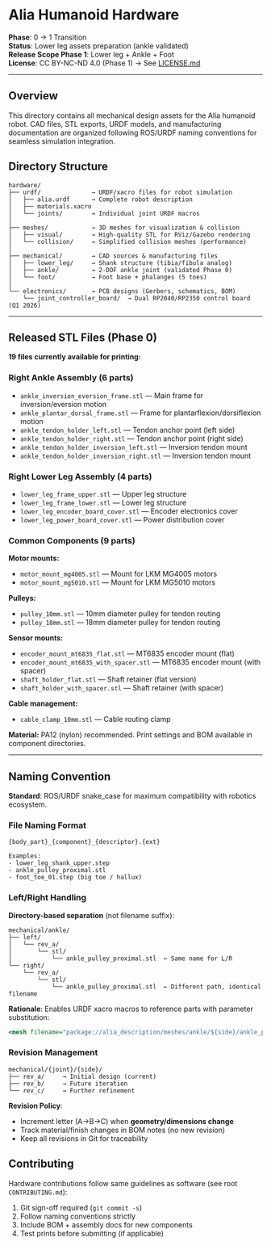 # Alia Humanoid Hardware

**Phase**: 0 → 1 Transition  
**Status**: Lower leg assets preparation (ankle validated)  
**Release Scope Phase 1**: Lower leg + Ankle + Foot  
**License**: CC BY-NC-ND 4.0 (Phase 1) → See [LICENSE.md](LICENSE.md)

---

## Overview

This directory contains all mechanical design assets for the Alia humanoid robot. CAD files, STL exports, URDF models, and manufacturing documentation are organized following ROS/URDF naming conventions for seamless simulation integration.

## Directory Structure

```
hardware/
├── urdf/              → URDF/xacro files for robot simulation
│   ├── alia.urdf      → Complete robot description
│   ├── materials.xacro
│   └── joints/        → Individual joint URDF macros
│
├── meshes/            → 3D meshes for visualization & collision
│   ├── visual/        → High-quality STL for RViz/Gazebo rendering
│   └── collision/     → Simplified collision meshes (performance)
│
├── mechanical/        → CAD sources & manufacturing files
│   ├── lower_leg/     → Shank structure (tibia/fibula analog)
│   ├── ankle/         → 2-DOF ankle joint (validated Phase 0)
│   └── foot/          → Foot base + phalanges (5 toes)
│
└── electronics/       → PCB designs (Gerbers, schematics, BOM)
    └── joint_controller_board/  → Dual RP2040/RP2350 control board (Q1 2026)
```

---

## Released STL Files (Phase 0)

**19 files currently available for printing:**

### Right Ankle Assembly (6 parts)
- `ankle_inversion_eversion_frame.stl` — Main frame for inversion/eversion motion
- `ankle_plantar_dorsal_frame.stl` — Frame for plantarflexion/dorsiflexion motion  
- `ankle_tendon_holder_left.stl` — Tendon anchor point (left side)
- `ankle_tendon_holder_right.stl` — Tendon anchor point (right side)
- `ankle_tendon_holder_inversion_left.stl` — Inversion tendon mount
- `ankle_tendon_holder_inversion_right.stl` — Inversion tendon mount

### Right Lower Leg Assembly (4 parts)
- `lower_leg_frame_upper.stl` — Upper leg structure
- `lower_leg_frame_lower.stl` — Lower leg structure
- `lower_leg_encoder_board_cover.stl` — Encoder electronics cover
- `lower_leg_power_board_cover.stl` — Power distribution cover

### Common Components (9 parts)
**Motor mounts:**
- `motor_mount_mg4005.stl` — Mount for LKM MG4005 motors
- `motor_mount_mg5010.stl` — Mount for LKM MG5010 motors

**Pulleys:**
- `pulley_10mm.stl` — 10mm diameter pulley for tendon routing
- `pulley_18mm.stl` — 18mm diameter pulley for tendon routing

**Sensor mounts:**
- `encoder_mount_mt6835_flat.stl` — MT6835 encoder mount (flat)
- `encoder_mount_mt6835_with_spacer.stl` — MT6835 encoder mount (with spacer)
- `shaft_holder_flat.stl` — Shaft retainer (flat version)
- `shaft_holder_with_spacer.stl` — Shaft retainer (with spacer)

**Cable management:**
- `cable_clamp_10mm.stl` — Cable routing clamp

**Material:** PA12 (nylon) recommended. Print settings and BOM available in component directories.

---

## Naming Convention

**Standard**: ROS/URDF snake_case for maximum compatibility with robotics ecosystem.

### File Naming Format
```
{body_part}_{component}_{descriptor}.{ext}

Examples:
- lower_leg_shank_upper.step
- ankle_pulley_proximal.stl
- foot_toe_01.step (big toe / hallux)
```

### Left/Right Handling
**Directory-based separation** (not filename suffix):
```
mechanical/ankle/
├── left/
│   └── rev_a/
│       └── stl/
│           └── ankle_pulley_proximal.stl  ← Same name for L/R
└── right/
    └── rev_a/
        └── stl/
            └── ankle_pulley_proximal.stl  ← Different path, identical filename
```

**Rationale**: Enables URDF xacro macros to reference parts with parameter substitution:
```xml
<mesh filename="package://alia_description/meshes/ankle/${side}/ankle_pulley_proximal.stl"/>
```

### Revision Management
```
mechanical/{joint}/{side}/
├── rev_a/     → Initial design (current)
├── rev_b/     → Future iteration
└── rev_c/     → Further refinement
```

**Revision Policy**:
- Increment letter (A→B→C) when **geometry/dimensions change**
- Track material/finish changes in BOM notes (no new revision)
- Keep all revisions in Git for traceability


## Contributing

Hardware contributions follow same guidelines as software (see root `CONTRIBUTING.md`):
1. Git sign-off required (`git commit -s`)
2. Follow naming conventions strictly
3. Include BOM + assembly docs for new components
4. Test prints before submitting (if applicable)

